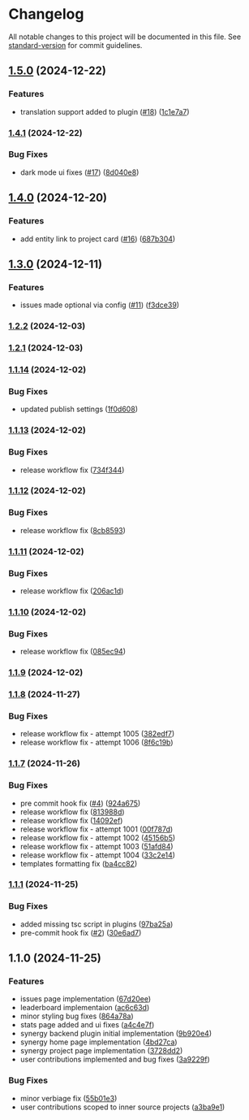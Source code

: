 # Changelog

All notable changes to this project will be documented in this file. See [standard-version](https://github.com/conventional-changelog/standard-version) for commit guidelines.

## [1.5.0](https://github.com/jiteshy/backstage-plugin-synergy/compare/v1.4.1...v1.5.0) (2024-12-22)

### Features

- translation support added to plugin ([#18](https://github.com/jiteshy/backstage-plugin-synergy/issues/18)) ([1c1e7a7](https://github.com/jiteshy/backstage-plugin-synergy/commit/1c1e7a7298353de90abaec1f84966658eb250395))

### [1.4.1](https://github.com/jiteshy/backstage-plugin-synergy/compare/v1.4.0...v1.4.1) (2024-12-22)

### Bug Fixes

- dark mode ui fixes ([#17](https://github.com/jiteshy/backstage-plugin-synergy/issues/17)) ([8d040e8](https://github.com/jiteshy/backstage-plugin-synergy/commit/8d040e89d044bd5b3e821c8d1aa958b610420f5c))

## [1.4.0](https://github.com/jiteshy/backstage-plugin-synergy/compare/v1.3.0...v1.4.0) (2024-12-20)

### Features

- add entity link to project card ([#16](https://github.com/jiteshy/backstage-plugin-synergy/issues/16)) ([687b304](https://github.com/jiteshy/backstage-plugin-synergy/commit/687b304803fad48cf0d3cf99278b923e33596913))

## [1.3.0](https://github.com/jiteshy/backstage-plugin-synergy/compare/v1.2.2...v1.3.0) (2024-12-11)

### Features

- issues made optional via config ([#11](https://github.com/jiteshy/backstage-plugin-synergy/issues/11)) ([f3dce39](https://github.com/jiteshy/backstage-plugin-synergy/commit/f3dce3995e9747a573d6da46330ad3a154149da1))

### [1.2.2](https://github.com/jiteshy/backstage-plugin-synergy/compare/v1.2.1...v1.2.2) (2024-12-03)

### [1.2.1](https://github.com/jiteshy/backstage-plugin-synergy/compare/v1.1.14...v1.2.1) (2024-12-03)

### [1.1.14](https://github.com/jiteshy/backstage-plugin-synergy/compare/v1.1.13...v1.1.14) (2024-12-02)

### Bug Fixes

- updated publish settings ([1f0d608](https://github.com/jiteshy/backstage-plugin-synergy/commit/1f0d60825da9aece8bd822975b18567ecf13ceb1))

### [1.1.13](https://github.com/jiteshy/backstage-plugin-synergy/compare/v1.1.12...v1.1.13) (2024-12-02)

### Bug Fixes

- release workflow fix ([734f344](https://github.com/jiteshy/backstage-plugin-synergy/commit/734f34455fdf6a6f7aefbd867880f45ff279ae91))

### [1.1.12](https://github.com/jiteshy/backstage-plugin-synergy/compare/v1.1.11...v1.1.12) (2024-12-02)

### Bug Fixes

- release workflow fix ([8cb8593](https://github.com/jiteshy/backstage-plugin-synergy/commit/8cb85939289ecfffe231393848d33b224bf06494))

### [1.1.11](https://github.com/jiteshy/backstage-plugin-synergy/compare/v1.1.10...v1.1.11) (2024-12-02)

### Bug Fixes

- release workflow fix ([206ac1d](https://github.com/jiteshy/backstage-plugin-synergy/commit/206ac1d3ca6cd72acb02fe06d67105cf7fa5c1f1))

### [1.1.10](https://github.com/jiteshy/backstage-plugin-synergy/compare/v1.1.9...v1.1.10) (2024-12-02)

### Bug Fixes

- release workflow fix ([085ec94](https://github.com/jiteshy/backstage-plugin-synergy/commit/085ec94404a4aea1dc336b31cf4e112ce1c0d92b))

### [1.1.9](https://github.com/jiteshy/backstage-plugin-synergy/compare/v1.1.8...v1.1.9) (2024-12-02)

### [1.1.8](https://github.com/jiteshy/backstage-plugin-synergy/compare/v1.1.7...v1.1.8) (2024-11-27)

### Bug Fixes

- release workflow fix - attempt 1005 ([382edf7](https://github.com/jiteshy/backstage-plugin-synergy/commit/382edf7326a5c6d69011a53a116eea2a7db5cd99))
- release workflow fix - attempt 1006 ([8f6c19b](https://github.com/jiteshy/backstage-plugin-synergy/commit/8f6c19b84bc56a46284661fc4ef87a7cba9b2200))

### [1.1.7](https://github.com/jiteshy/backstage-plugin-synergy/compare/v1.1.1...v1.1.7) (2024-11-26)

### Bug Fixes

- pre commit hook fix ([#4](https://github.com/jiteshy/backstage-plugin-synergy/issues/4)) ([924a675](https://github.com/jiteshy/backstage-plugin-synergy/commit/924a675978250902cee403c1d4fb39a37b0f4aa8))
- release workflow fix ([813988d](https://github.com/jiteshy/backstage-plugin-synergy/commit/813988dea86590737658a3750c71f95411b7c440))
- release workflow fix ([14092ef](https://github.com/jiteshy/backstage-plugin-synergy/commit/14092efdc8d3f996b0598fc8e0e9fc30ef7f87bc))
- release workflow fix - attempt 1001 ([00f787d](https://github.com/jiteshy/backstage-plugin-synergy/commit/00f787db2d3e02a01fe04529d8bdfce8de05c3ae))
- release workflow fix - attempt 1002 ([45156b5](https://github.com/jiteshy/backstage-plugin-synergy/commit/45156b56876e993de8f687aa829c155643861e60))
- release workflow fix - attempt 1003 ([51afd84](https://github.com/jiteshy/backstage-plugin-synergy/commit/51afd8449fb0d9f4c0070f87a67ba43945745f07))
- release workflow fix - attempt 1004 ([33c2e14](https://github.com/jiteshy/backstage-plugin-synergy/commit/33c2e14d72fcbe16599ca9c6d6c08ad12aa87bed))
- templates formatting fix ([ba4cc82](https://github.com/jiteshy/backstage-plugin-synergy/commit/ba4cc82586ed1f8ffae39d058a766d5c05e1c2f4))

### [1.1.1](https://github.com/jiteshy/backstage-plugin-synergy/compare/v1.1.0...v1.1.1) (2024-11-25)

### Bug Fixes

- added missing tsc script in plugins ([97ba25a](https://github.com/jiteshy/backstage-plugin-synergy/commit/97ba25a5c31701a7d0af8bebb35e55210c54683e))
- pre-commit hook fix ([#2](https://github.com/jiteshy/backstage-plugin-synergy/issues/2)) ([30e6ad7](https://github.com/jiteshy/backstage-plugin-synergy/commit/30e6ad75d3bb70a13679c86bd336a595dd5e6469))

## 1.1.0 (2024-11-25)

### Features

- issues page implementation ([67d20ee](https://github.com/jiteshy/backstage-plugin-synergy/commit/67d20ee0059e3c9ff5be9f5c9542d50852fed995))
- leaderboard implementaion ([ac6c63d](https://github.com/jiteshy/backstage-plugin-synergy/commit/ac6c63de1c3a439fa7f59485c997ea9d293ddfc6))
- minor styling bug fixes ([864a78a](https://github.com/jiteshy/backstage-plugin-synergy/commit/864a78ad3f3df1dc7499bd78aec2aa18cbaa1623))
- stats page added and ui fixes ([a4c4e7f](https://github.com/jiteshy/backstage-plugin-synergy/commit/a4c4e7f9de9658e86f9e2b96a79f7b4f9a8b68b7))
- synergy backend plugin initial implementation ([9b920e4](https://github.com/jiteshy/backstage-plugin-synergy/commit/9b920e4cfd32ffa8b9740f53a4d35e7827dcc8a7))
- synergy home page implementation ([4bd27ca](https://github.com/jiteshy/backstage-plugin-synergy/commit/4bd27cabc70861dfd9d7559ec9b10867c3e2dce0))
- synergy project page implementation ([3728dd2](https://github.com/jiteshy/backstage-plugin-synergy/commit/3728dd25b80b9873462ebebc91cb87862c044a68))
- user contributions implemented and bug fixes ([3a9229f](https://github.com/jiteshy/backstage-plugin-synergy/commit/3a9229f5bce728534742e8518225a4af3fbf0ec5))

### Bug Fixes

- minor verbiage fix ([55b01e3](https://github.com/jiteshy/backstage-plugin-synergy/commit/55b01e3d910edcd1bbcf25ef55b737cee8a4dbea))
- user contributions scoped to inner source projects ([a3ba9e1](https://github.com/jiteshy/backstage-plugin-synergy/commit/a3ba9e11e289921cd39ca1600780df058a6ea4ef))
